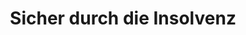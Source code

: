 ---
layout: topic
style_id: topic
title: Sicher durch die Insolvenz
description: >-
  Beratung und Begleitung durch die Verbraucherinsolvenz und Regelinsolvenz von
  Rechtsanwälten mit langjähriger Erfahrung.
header_titel: Sicher durch die Insolvenz
header_image: /uploads/theme-insolvenz1.jpg
erfolge:
intro_titel: Mit AdvoAdvice schnell und zielsicher zur Restschuldbefreiung.
intro_text_markdown: >-
  Durch hohe Schulden und Firmenpleiten werden Selbständige und Verbraucher
  gleichermassen betroffen. Lagen kurz nach Einführung der neuen
  Insolvenzordnung im Jahr 2002 noch 20.000 Verbraucherinsolvenzanträge vor, so
  ist diese Zahl in Deutschland erstmals in 2007 auf 100.000 Anträge gestiegen.
  Nachdem die Zahl der Insolvenzverfahren in den Folgejahren leicht weiter
  gestiegen ist, &nbsp;ist eine Tendenz von ca. 100.000 Anträgen pro Jahr auch
  in Zeiten guter Konjuktur feststellbar.


  Als Folge der Corona-Pandemie ist davon auszugehen, dass in den nächsten
  Monaten und vielleicht auch Jahren verstärkter Bedarf an Beratung im Bereich
  des Insolvenzrechts besteht.&nbsp;


  Um der erdrückenden Schuldenlast zu entkommen, bleibt oftmals nur der Weg in
  die Insolvenz, um Zwangsvollstreckungen und Besuchen des Gerichtsvollziehers
  zu entkommen.&nbsp;


  Verbraucher haben hierbei die Möglichkeit das vereinfachte
  Verbraucherinsolvenzverfahren (oft auch als Privatinsolvenz bezeichnet) zu
  durchlaufen. Selbständige und Gewerbetreibende müssen das
  Regelinsolvenzverfahren durchlaufen.


  Am Ende von beiden Verfahren steht für natürliche Personen die
  Restschuldbefreiung. Diese ist ab dem 01.10.2020 bereits nach 3 Jahren
  möglich.&nbsp;
intro_link_text:
intro_link:
abschnitte:
  - abschnitt_template: weiss_bild_links
    titel:
    text_markdown: >-
      <video width="560" height="315" poster="/uploads/2-video/ra-tintemann-thumbnail.jpg" controls><source src="/uploads/2-video/ra-tintemann-1080p-3.mp4" type="video/mp4"></video>
    image:
    cta: false
  - abschnitt_template: weiss_bild_links
    titel: Verbraucherinsolvenz
    text_markdown: >-
      Für Verbraucher gibt es die Möglichkeit des vereinfachten
      **Verbraucherinsolvenzverfahrens.**


      Dieses können auch ehemalige Selbständige durchlaufen, sofern ihre
      Vermögensverhältnisse überschaubar sind. Dieses wird bei bis zu 20
      Gläubigern angenommen.


      Für alle natürlichen Personen gibt es ab dem 01.10.2020 die Möglichkeit
      nach Ablauf von bereits 3 Jahren eine Restschuldbefreiung zu
      erreichen.&nbsp;


      Dies wird durch die neuen Vorschriften in der Insolvenzordnung möglich,
      welche für Verbraucher erst einmal eingeschränkt bis zum 30.06.2025 gelten
      sollen.&nbsp;
    image: /uploads/insolvency-593750-640.jpg
    cta: false
  - abschnitt_template: box_dunkel
    titel: Überschuldung und Schulden&shy;bereinigungsverfahren
    text_markdown: >-
      Wenn Sie sich in einer Überschuldungssituation befinden, kommt es zunächst
      einmal darauf an, zu klären, wie hoch die gesamten Forderungen der
      Gläubiger an Sie sind.


      Meist ist es dann sinnvoll, in Verhandlungen mit den Gläubigern
      einzutreten, um Ratenzahlungen, Stundungen oder Verzichte auf Forderungen
      zu erreichen. Dieses kann im Rahmen eines **au&szlig;ergerichtlichen
      Schuldbereinigungsversuchs** geschehen, der durch die Kanzlei AdvoAdvice
      Rechtsanwälte erarbeitet und den Gläubigern vorgeschlagen wird.


      Der au&szlig;ergerichtliche Schuldenbereinigungsversuch, bestätigt durch
      eine hierzu berechtigte Stelle (z.B. einen Rechtsanwalt), ist auch
      Voraussetzung für das Einreichen eines **Antrag auf Eröffnung der
      Verbraucherinsolvenz**.


      Sollte der au&szlig;ergerichtliche Schuldenbereinigungsversuch nicht zum
      Erfolg führen, bleibt als nächster und folgerichtiger Schritt für
      Verbraucher das Verbraucherinsolvenzverfahren.


      Hier erhalten die Betroffenen durch die Kanzlei AdvoAdvice Hilfe beim
      Ausfüllen und dem Stellen des Insolvenzantrags. Zudem erstellt die
      Kanzlei, namentlich Dr. Sven Tintemann, für das
      Verbraucherinsolvenzverfahren eine Bescheinigung über das Scheitern des
      au&szlig;ergerichtlichen Schuldenbereinigungsversuchs.


      Nach Einreichen des Insolvenzantrags steht die Kanzlei AdvoAdvide bei
      Bedarf mit Rechtsrat weiter an der Seite der vertretenen Mandanten, auch
      wenn es um die Abstimmung mit einem durch das Gericht eingesetzten
      Treuhänder bzw. Insolvenzverwalter geht. Dies bis zur gewünschten
      Erteilung der Restschuldbefreiung.
    image:
    cta: true
  - abschnitt_template: box_hell
    titel: Regelinsolvenz
    text_markdown: >-
      Für selbständig tätige Personen oder solche deren Vermögensverhältnisse /
      Schulden nicht mehr überschaubar sind, führt der Weg in die
      Regelinsolvenz.


      Das Regelinsolvenzverfahren ist anders gegliedert und man benötigt hierzu
      andere Antragsformulare.


      Zudem ist das au&szlig;ergerichtliche Schuldenbereinigungsverfahren nicht
      vorgesehen. Der Antrag kann also schneller bei dem zuständigen Amtsgericht
      eingereicht werden.


      Zuständig wird im Regelinsolvenzverfahren ein Insolvenzverwalter (nicht
      ein Treuhänder wie im Verbraucherinsolvenzverfahren). Zudem ist eine
      Gläubigerversammlung beim zuständigen Insolvenzgericht möglich.
    image:
    cta: false
  - abschnitt_template: weiss_bild_links
    titel: Restschuldbefreiung
    text_markdown: >-
      Ziel der Insolvenz bei natürlichen Personen, egal ob Verbraucher oder
      nicht, ist die Restschuldbefreiung. Diese ist nach der neuen Gesetzeslage
      bei Antragstellung ab dem 01.10.2020 bereits nach 3 Jahre möglich.&nbsp;


      Mit der Erteilung der Restschuldbefreiung ist der Schuldner seine Schulden
      dann los und kann von seinen Gläubigern dort ggf. vorhandene Titel, die
      zur Zwangsvollstreckung verwendet werden können, herausverlangen.&nbsp;


      Zudem kann eine Erledigung von Eintragungen bei Auskunfteien wie z.B.
      Schufa Holding AG, Creditreform oder anderen Auskunfteien verlangt werden.
    image:
    cta: true
  - abschnitt_template: banner_bild_rechts
    titel: Insolvenz in Lettland
    text_markdown: >-
      Informieren Sie sich auch gerne über die Möglichkeiten der EU-Insolvenz in
      Lettland. Hierdurch gelangen Sie unter bestimmten Umständen zu einer
      schnelleren Restschuldbefreiung und entgehen der Zwangsvollstreckung in
      Deutschland.


      Wir beraten Sie zu den rechtlichen Begebenheiten, unterstützen Sie bei
      Ihrem Wohnsitzwechsel und der Ansiedlung sowie Jobsuche in Lettland durch
      unsere lokalen Partner in Riga (Lettland) und bringen Sie sicher bis zur
      Insolvenzeröffnung und zur Restschuldbefreiung sowie deren Anerkennung und
      Umsetzung in Deutschland.


      [Weitere Informationen zur Insolvenz und Restschuldbefreiung in Lettland
      haben wir für Sie auf einer gesonderten Informationsseite
      zusammengestellt.](/themen/lettland-insolvenz/)
    image: /uploads/latvia-1758828-640.png
    cta: true
  - abschnitt_template: weiss_bild_links
    titel: Unternehmensinsolvenz
    text_markdown: >-
      AdvoAdvice berät auch bei der Frage, ob eine Unternehmensinsolvenz
      angezeigt ist. Hier gilt für verantwortliche Geschäftsführer oder
      Vorstände vor allem zu beachten, dass eine Insolvenzverschleppung
      ausgeschlossen wird.


      Bisher galt, dass innerhalb von drei Wochen, nachdem eine
      Zahlungsunfähigkeit des Unternehmens oder dessen Überschuldung bekannt
      ist, Insolvenzantrag gestellt werden musste.&nbsp;


      Diese Regelungen sind durch die Gesetzgebung im Rahmen der Corona-Pandemie
      aufgeweicht und teilweise au&szlig;er Kraft gesetzt worden.&nbsp;


      Vorsicht ist hier dennoch geboten, um sich als Geschäftsführer nicht den
      Vorwurf ein Straftat (z.B. des Eingehungsbetruges) auszusetzen.&nbsp;


      Zudem muss geprüft werden, ob nicht schon vor der Corona-Pandemie eine
      Überschuldung bzw. Zahlungsunfähigkeit vorlag.&nbsp;


      Hier hilft oft eine Beratung vom Rechtsanwalt, um die Rechtslage abklären
      zu lassen und eine eigene persönliche Haftung oder eine Strafverfolgung
      ausschlie&szlig;en zu können.&nbsp;
    image:
    cta: false
redirect_from:
  - /themen/insolvenzrecht
  - /themen/insolvenzrecht/
redirect_to:
sitemap: true
---